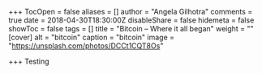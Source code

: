 +++
TocOpen = false
aliases = []
author = "Angela Gilhotra"
comments = true
date = 2018-04-30T18:30:00Z
disableShare = false
hidemeta = false
showToc = false
tags = []
title = "Bitcoin – Where it all began"
weight = ""
[cover]
alt = "bitcoin"
caption = "bitcoin"
image = "https://unsplash.com/photos/DCCt1CQT8Os"

+++
Testing